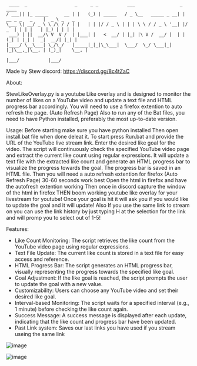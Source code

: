 ```
 ____  _                  _     _ _           ___                 _                 ____        
/ ___|| |_ _____      __ | |   (_) | _____   / _ \__   _____ _ __| | __ _ _   _    |  _ \ _   _ 
\___ \| __/ _ \ \ /\ / / | |   | | |/ / _ \ | | | \ \ / / _ \ '__| |/ _` | | | |   | |_) | | | |
 ___) | ||  __/\ V  V /  | |___| |   <  __/ | |_| |\ V /  __/ |  | | (_| | |_| |  _|  __/| |_| |
|____/ \__\___| \_/\_/   |_____|_|_|\_\___|  \___/  \_/ \___|_|  |_|\__,_|\__, | (_)_|    \__, |
                                                                          |___/           |___/  
```
Made by Stew
discord: https://discord.gg/8c4tZaC


About:

StewLikeOverlay.py is a youtube Like overlay and is designed to monitor the number of likes on a YouTube video and update a text file and HTML progress bar accordingly.
You will need to use a firefox extention to auto refresh the page. (Auto Refresh Page) Also to run any of the Bat files, you need to have Python installed, preferably the most up-to-date version.

Usage:
    Before starting make sure you have python installed 
    Then open install.bat file when done deleat it.
    To start press Run.bat and provide the URL of the YouTube live stream link.
    Enter the desired like goal for the video.
    The script will continuously check the specified YouTube video page and extract the current like count using regular expressions.
    It will update a text file with the extracted like count and generate an HTML progress bar to visualize the progress towards the goal.
    The progress bar is saved in an HTML file.
    Then you will need a auto refresh extention for firefox (Auto Refresh Page) 30-60 seconds work best
    Open the html in firefox and have the autofresh extention working
    Then once in discord capture the window of the html in firefox
    THEN boom working youtube like overlay for your livestream for youtube!
    Once your goal is hit it will ask you if you would like to update the goal and it will update!
    Also If you use the same link to stream on you can use the link history by just typing H at the selection for the link and will promp you to select out of 1-5! 

Features:

   - Like Count Monitoring: The script retrieves the like count from the YouTube video page using regular expressions.
   - Text File Update: The current like count is stored in a text file for easy access and reference.
   - HTML Progress Bar: The script generates an HTML progress bar, visually representing the progress towards the specified like goal.
   - Goal Adjustment: If the like goal is reached, the script prompts the user to update the goal with a new value.
   - Customizability: Users can choose any YouTube video and set their desired like goal.
   - Interval-based Monitoring: The script waits for a specified interval (e.g., 1 minute) before checking the like count again.
   - Success Message: A success message is displayed after each update, indicating that the like count and progress bar have been updated.
   - Past Link system: Saves our last links you have used if you stream useing the same link

![image](https://github.com/TheRealStew/StewLikeOverlay.py/assets/45191884/dcb92f6f-a7a8-4d59-920c-25fc5ef4d910)

![image](https://github.com/TheRealStew/StewLikeOverlay.py/assets/45191884/af743a7e-3014-4343-bec5-89d61d28db29)
